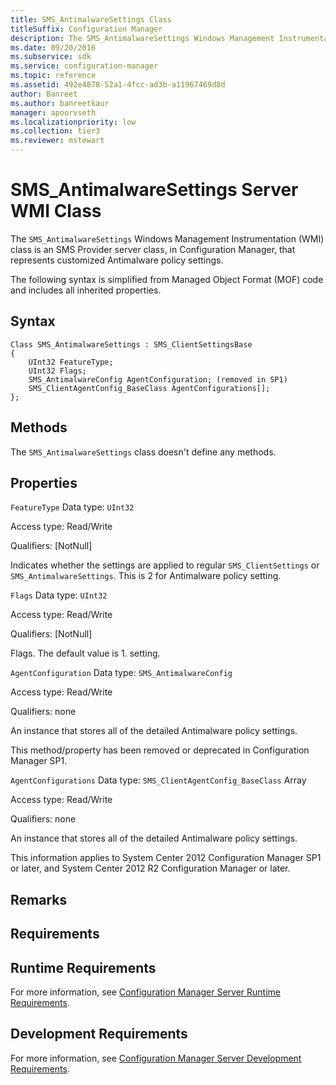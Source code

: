 ```yaml
---
title: SMS_AntimalwareSettings Class
titleSuffix: Configuration Manager
description: The SMS_AntimalwareSettings Windows Management Instrumentation (WMI) class is an SMS Provider server class, in Configuration Manager, that represents customized Antimalware policy settings.
ms.date: 09/20/2016
ms.subservice: sdk
ms.service: configuration-manager
ms.topic: reference
ms.assetid: 492e4878-52a1-4fcc-ad3b-a11967469d8d
author: Banreet
ms.author: banreetkaur
manager: apoorvseth
ms.localizationpriority: low
ms.collection: tier3
ms.reviewer: mstewart
---
```

# SMS_AntimalwareSettings Server WMI Class
The `SMS_AntimalwareSettings` Windows Management Instrumentation (WMI) class is an SMS Provider server class, in Configuration Manager, that represents customized Antimalware policy settings.

 The following syntax is simplified from Managed Object Format (MOF) code and includes all inherited properties.

## Syntax

```
Class SMS_AntimalwareSettings : SMS_ClientSettingsBase
{
    UInt32 FeatureType;
    UInt32 Flags;
    SMS_AntimalwareConfig AgentConfiguration; (removed in SP1)
    SMS_ClientAgentConfig_BaseClass AgentConfigurations[];
};
```

## Methods
 The `SMS_AntimalwareSettings` class doesn't define any methods.

## Properties
 `FeatureType`
 Data type: `UInt32`

 Access type: Read/Write

 Qualifiers: [NotNull]

 Indicates whether the settings are applied to regular `SMS_ClientSettings` or `SMS_AntimalwareSettings`. This is 2 for Antimalware policy setting.

 `Flags`
 Data type: `UInt32`

 Access type: Read/Write

 Qualifiers: [NotNull]

 Flags. The default value is 1. setting.

 `AgentConfiguration`
 Data type: `SMS_AntimalwareConfig`

 Access type: Read/Write

 Qualifiers: none

 An instance that stores all of the detailed Antimalware policy settings.

 This method/property has been removed or deprecated in Configuration Manager SP1.

 `AgentConfigurations`
 Data type: `SMS_ClientAgentConfig_BaseClass` Array

 Access type: Read/Write

 Qualifiers: none

 An instance that stores all of the detailed Antimalware policy settings.

 This information applies to System Center 2012 Configuration Manager SP1 or later, and System Center 2012 R2 Configuration Manager or later.

## Remarks

## Requirements

## Runtime Requirements
 For more information, see [Configuration Manager Server Runtime Requirements](../../../../../develop/core/reqs/server-runtime-requirements.md).

## Development Requirements
 For more information, see [Configuration Manager Server Development Requirements](../../../../../develop/core/reqs/server-development-requirements.md).
